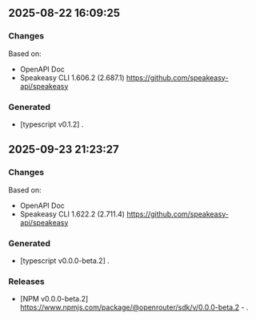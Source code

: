 

## 2025-08-22 16:09:25
### Changes
Based on:
- OpenAPI Doc  
- Speakeasy CLI 1.606.2 (2.687.1) https://github.com/speakeasy-api/speakeasy
### Generated
- [typescript v0.1.2] .

## 2025-09-23 21:23:27
### Changes
Based on:
- OpenAPI Doc  
- Speakeasy CLI 1.622.2 (2.711.4) https://github.com/speakeasy-api/speakeasy
### Generated
- [typescript v0.0.0-beta.2] .
### Releases
- [NPM v0.0.0-beta.2] https://www.npmjs.com/package/@openrouter/sdk/v/0.0.0-beta.2 - .